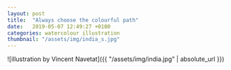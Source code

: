 ```yaml
---
layout: post
title:  "Always choose the colourful path"
date:   2019-05-07 12:49:27 +0100
categories: watercolour illustration
thumbnail: "/assets/img/india_s.jpg"
---
```

![illustration by Vincent Navetat]({{ "/assets/img/india.jpg" | absolute_url }})
